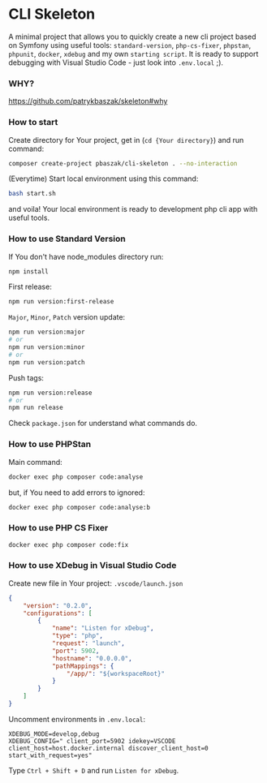 # CLI Skeleton #

A minimal project that allows you to quickly create a new cli project based on Symfony using useful tools: `standard-version`, `php-cs-fixer`, `phpstan`, `phpunit`, `docker`, `xdebug` and my own `starting script`. It is ready to support debugging with Visual Studio Code - just look into `.env.local` ;).

### WHY?
https://github.com/patrykbaszak/skeleton#why

### How to start

Create directory for Your project, get in (`cd {Your directory}`) and run command:
```sh
composer create-project pbaszak/cli-skeleton . --no-interaction
```

(Everytime) Start local environment using this command:
```sh
bash start.sh
```
and voila! Your local environment is ready to development php cli app with useful tools.

### How to use **Standard Version**

If You don't have node_modules directory run:
```sh
npm install
```

First release:
```sh
npm run version:first-release
```

`Major`, `Minor`, `Patch` version update:
```sh
npm run version:major
# or
npm run version:minor
# or
npm run version:patch
```

Push tags:
```sh
npm run version:release
# or
npm run release
```

Check `package.json` for understand what commands do.

### How to use **PHPStan**

Main command:
```bash
docker exec php composer code:analyse
```
but, if You need to add errors to ignored:
```bash
docker exec php composer code:analyse:b
```

### How to use **PHP CS Fixer**

```bash
docker exec php composer code:fix
```

### How to use **XDebug** in **Visual Studio Code**

Create new file in Your project: `.vscode/launch.json`
```json
{
    "version": "0.2.0",
    "configurations": [
        {
            "name": "Listen for xDebug",
            "type": "php",
            "request": "launch",
            "port": 5902,
            "hostname": "0.0.0.0",
            "pathMappings": {
                "/app/": "${workspaceRoot}"
            }
        }
    ]
}
```

Uncomment environments in `.env.local`:
```env
XDEBUG_MODE=develop,debug
XDEBUG_CONFIG=" client_port=5902 idekey=VSCODE client_host=host.docker.internal discover_client_host=0 start_with_request=yes"
```

Type `Ctrl + Shift + D` and run `Listen for xDebug`.
